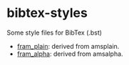 # bibtex-styles
Some style files for BibTex (.bst)

 - [fram_plain](fram_plain.md): derived from amsplain.
 - [fram_alpha](fram_alpha.md): derived from amsalpha.
 
